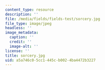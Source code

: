 ```yaml
---
content_type: resource
description: ''
file: /media/fields/fields-test/sorcery.jpg
file_type: image/jpeg
headless: ''
image_metadata:
  caption: ''
  credit: ''
  image-alt: ''
license: ''
title: sorcery.jpg
uid: a5a746c0-5cc1-445c-b002-4ba4472b3227
---
```

